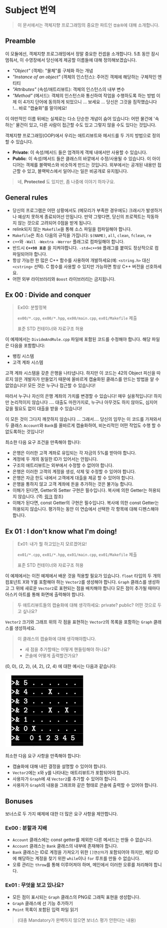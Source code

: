 
# Subject 번역

> 이 문서에서는 객체지향 프로그래밍의 중요한 파트인 `캡슐화`에 대해 소개합니다.

## Preamble

이 모듈에선, 객체지향 프로그래밍에서 정말 중요한 컨셉을 소개합니다. 5초 동안 잠시 멈춰서, 이 수영장에서 당신에게 제공할 이름들에 대해 정의해보겠습니다.
- _"Object"_ (객체): "물체"를 구체화 하는 개념
- _"Instance of an object"_ (객체의 인스턴스): 주어진 객체에 해당하는 구체적인 엔티티
- _"Attributes"_ (속성/애트리뷰트): 객체의 인스턴스의 내부 변수 
- _"Method"_ (메서드): 객체의 인스턴스와 통신하여 작업을 수행하도록 하는 방법
이제 이 4가지 단어에 동의하게 되었으니 ...
보세요 ... 당신은 그것을 짐작했습니다 !... 바로 "캡슐화"를 말이에요!

이 야만적인 이름 뒤에는 실제로는 다소 단순한 개념이 숨어 있습니다: 어떤 물건에 '속하는' 물건이 있고, 다른 사람이 접근할 수도 있고 그렇지 않을 수도 있다는 것입니다.

객체지향 프로그래밍(OOP)에서 우리는 애트리뷰트와 메서드를 두 가지 방법으로 정의할 수 있습니다.
- **Private**: 이 속성/메서드 들은 엄격하게 객체 내에서만 사용할 수 있습니다.
- **Public**: 이 속성/메서드 들은 클래스의 바깥에서 수정/사용될 수 있습니다.
이 아이디어는 객체를 블랙박스와 비슷하게 만드는 것입니다. 외부에서는 공개된 내용만 접근할 수 있고, 블랙박스에서 일어나는 일은 비공개로 유지됩니다.

> 네, **Protected** 도 있지만, 좀 나중에 이야기 하자구요.

## General rules

- 당신의 프로그램은 어떤 상황에서도 (메모리가 부족한 경우에도) 크래시가 발생하거나 예상치 못하게 종료되어선 안됩니다. 만약 그렇다면, 당신의 프로젝트는 작동하지 않는 것으로 고려되어 0점을 받게 됩니다.
- relink되지 않는 `Makefile`을 통해 소스 파일을 컴파일해야 합니다.
- `Makefile`은 최소 다음의 규칙을 가집니다: `$(NAME)`, `all`, `clean`, `fclean`, `re`
- `c++`와 `-Wall -Wextra -Werror` 플래그로 컴파일해야 합니다.
- 반드시 **`C++98 표준`** 을 지켜야합니다. `-std=c++98` 플래그를 붙여도 정상적으로 컴파일되어야 합니다.
- 항상 가능한 한 많은 C++ 함수를 사용하여 개발하세요(예: `<string.h>` 대신 `<cstring>` 선택). C 함수를 사용할 수 있지만 가능하면 항상 C++ 버전을 선호하세요.
- 어떤 외부 라이브러리와 `Boost` 라이브러리는 금지됩니다.

## Ex 00 : Divide and conquer

> Ex00: 분할정복
>
> `ex00/*.cpp`, `ex00/*.hpp`, `ex00/main.cpp`, `ex01/Makefile` 제출
>
> 표준 STD 컨테이너와 자료구조 허용

이 예제에서는 `DivideAndRule.cpp` 파일에 포함된 코드를 수정해야 합니다. 해당 파일은 다음을 포함합니다:
- 뱅킹 시스템
- 고객 계좌 시스템

고객 계좌 시스템을 갖춘 은행을 나타냅니다.
하지만 이 코드는 42의 Object 피신을 따르지 않은 개발자가 만들었기 때문에 올바르게 캡슐화된 클래스를 만드는 방법을 알 수 없었습니다! 모든 것은 누구나 접근할 수 있습니다!

따라서 누구나 자신의 은행 계좌의 가치를 변경할 수 있습니다! 매우 실용적입니다! 하지만 논리적이지 않습니다 .... 대출도 마찬가지로, 누구나 아무것도 하지 않아도, 심지어 갚을 필요도 없이 대출을 받을 수 있습니다!

이 모든 것이 그다지 깨끗하지 않습니다 ... 그래서....
당신의 임무는 이 코드를 가져와서 두 클래스 `Account`와 `Bank`를 올바르게 캡슐화하여, 비논리적인 어떤 작업도 수행 할 수 없도록하는 것입니다!

최소한 다음 요구 조건을 만족해야 합니다:
- 은행은 이러한 고객 계좌로 유입되는 각 자금의 5%를 받아야 합니다.
- 계정에 두 개의 동일한 ID가 있어서는 안됩니다.
- 구조의 애트리뷰트는 외부에서 수정할 수 없어야 합니다.
- 은행은 이러한 고객의 계정을 생성, 삭제 및 수정할 수 있어야 합니다.
- 은행은 자금 한도 내에서 고객에게 대출을 제공 할 수 있어야 합니다.
- 은행을 통하지 않고 고객 계좌에 돈을 추가하는 것은 불가능 합니다.
- 이해가 된다면, Getter와 Setter 구현은 필수입니다. 복사에 의한 Getter는 허용되지 않습니다. (역: [링크](https://stackoverflow.com/questions/57515089/how-to-use-getters-and-setters-without-generating-a-copy) 참조)
- 이해가 된다면, const Getter의 구현은 필수입니다. 복사에 의한 const Getter는 허용되지 않습니다.
평가하는 동안 이 연습에서 선택한 각 항목에 대해 디펜스해야 합니다.

## Ex 01 : I don't know what I'm doing!

> Ex01: 내가 뭘 하고있는지 모르겠어요!
>
> `ex01/*.cpp`, `ex01/*.hpp`, `ex01/main.cpp`, `ex01/Makefile` 제출
>
> 표준 STD 컨테이너와 자료구조 허용

이 예제에서는 이전 예제에서 배운 것을 적용할 필요가 있습니다.
`float` 타입의 두 개의 컴포넌트 X와 Y를 포함해야 하는 `Vector2`를 생성해야 합니다. `Graph` 클래스를 생성하고 그 위에 새로운 `Vector2`로 표현되는 점을 배치해야 합니다
모든 점이 추가될 때마다 아스키 아트를 통해 화면에 출력해야 합니다.

> 두 애트리뷰트들의 캡슐화에 대해 생각하세요: private? public? 어떤 것으로 두고 싶나요?

`Vector2` 크기와 그래프 위의 각 점을 표현하는 `Vector2`의 목록을 포함하는 `Graph` 클래스를 생성하세요.

> 이 클래스의 캡슐화에 대해 생각해야합니다.
> - 새 점을 추가할때는 어떻게 핸들링해야 하나요?
> - 콘솔에 어떻게 출력할건가요?

(0, 0), (2, 2), (4, 2), (2, 4) 에 대한 예시는 다음과 같습니다:

![image](../../assets/encapsulation01ex.png)

최소한 다음 요구 사항을 만족해야 합니다:
- 캡슐화에 대해 내린 결정을 설명할 수 있어야 합니다.
- `Vector2`에는 x와 y를 나타내는 애트리뷰트가 포함되어야 합니다.
- 사용자가 `Graph`에 새 `Vector2`를 추가할 수 있어야 합니다.
- 사용자가 `Graph`의 내용을 그래프와 같은 형태로 콘솔에 출력할 수 있어야 합니다.

## Bonuses

보너스로 두 가지 예제에 대한 더 많은 요구 사항을 제안합니다.

### Ex00 : 분할과 지배

- `Account` 클래스에는 const getter를 제외한 다른 메서드는 만들 수 없습니다.
- `Account` 클래스는 `Bank` 클래스의 내부에 존재해야 합니다.
- `Bank` 클래스는 ID로 계정을 가져오기 위한 `[]연산자`가 포함되어야 하지만, 해당 ID에 해당하는 계정을 찾기 위한 `while`이나 `for` 루프를 만들 수 없습니다.
- 오류 관리는 `throw`를 통해 이루어져야 하며, 메인에서 이러한 오류를 처리해야 합니다.

### Ex01 : 무엇을 보고 있나요?

- 모든 점이 표시되는 `Graph` 클래스의 PNG로 그래픽 표현을 생성합니다.
- `Graph` 클래스에 선 기능 추가하기
- `Point` 목록이 포함된 입력 파일 읽기

> (대충 Mandatory가 완벽하지 않으면 보너스 평가 안한다는 내용)